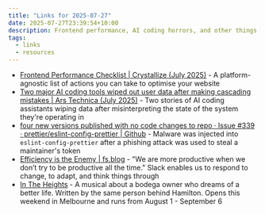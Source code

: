 ```yaml
---
title: "Links for 2025-07-27"
date: 2025-07-27T23:39:54+10:00
description: Frontend performance, AI coding horrors, and other things
tags:
  - links
  - resources
---
```


- [Frontend Performance Checklist | Crystallize (July 2025)](https://crystallize.com/blog/frontend-performance-checklist) - A platform-agnostic list of actions you can take to optimise your website
- [Two major AI coding tools wiped out user data after making cascading mistakes | Ars Technica (July 2025)](https://arstechnica.com/information-technology/2025/07/ai-coding-assistants-chase-phantoms-destroy-real-user-data/) - Two stories of AI coding assistants wiping data after misinterpreting the state of the system they're operating in
- [four new versions published with no code changes to repo · Issue #339 · prettier/eslint-config-prettier | Github](https://github.com/prettier/eslint-config-prettier/issues/339) - Malware was injected into `eslint-config-prettier` after a phishing attack was used to steal a maintainer's token
- [Efficiency is the Enemy | fs.blog](https://fs.blog/slack/) - "We are more productive when we don’t try to be productive all the time." Slack enables us to respond to change, to adapt, and think things through
- [In The Heights](https://intheheightsmusical.com/) - A musical about a bodega owner who dreams of a better life. Written by the same person behind Hamilton. Opens this weekend in Melbourne and runs from August 1 - September 6
